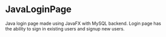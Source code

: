 # JavaLoginPage
Java login page made using JavaFX with MySQL backend. Login page has the ability to sign in existing users and signup new users.
